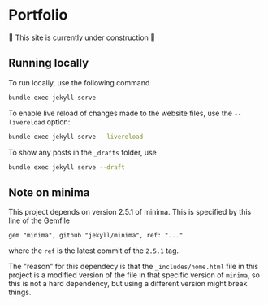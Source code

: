 # Portfolio

🚧 This site is currently under construction 🚧

## Running locally

To run locally, use the following command

```bash
bundle exec jekyll serve
```

To enable live reload of changes made to the website files, use the
`--livereload` option:

```bash
bundle exec jekyll serve --livereload
```

To show any posts in the `_drafts` folder, use

```bash
bundle exec jekyll serve --draft
```

## Note on minima

This project depends on version 2.5.1 of minima.
This is specified by this line of the Gemfile

```
gem "minima", github "jekyll/minima", ref: "..."
```

where the `ref` is the latest commit of the `2.5.1` tag.

The "reason" for this dependecy is that the `_includes/home.html` file
in this project is a modified version of the file in that specific
version of `minima`, so this is not a hard dependency, but
using a different version might break things.
